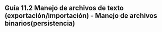 ## Guía 11.2 Manejo de archivos de texto (exportación/importación) - Manejo de archivos binarios(persistencia)

